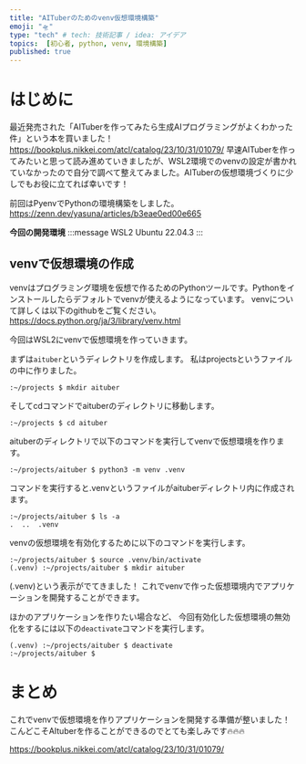 ```yaml
---
title: "AITuberのためのvenv仮想環境構築"
emoji: "🛸"
type: "tech" # tech: 技術記事 / idea: アイデア
topics:  [初心者, python, venv, 環境構築]
published: true
---
```


# はじめに
最近発売された「AITuberを作ってみたら生成AIプログラミングがよくわかった件」という本を買いました！
https://bookplus.nikkei.com/atcl/catalog/23/10/31/01079/
早速AITuberを作ってみたいと思って読み進めていきましたが、WSL2環境でのvenvの設定が書かれていなかったので自分で調べて整えてみました。AITuberの仮想環境づくりに少しでもお役に立てれば幸いです！

前回はPyenvでPythonの環境構築をしました。
https://zenn.dev/yasuna/articles/b3eae0ed00e665


**今回の開発環境**
:::message
WSL2
Ubuntu 22.04.3
:::

## venvで仮想環境の作成
venvはプログラミング環境を仮想で作るためのPythonツールです。Pythonをインストールしたらデフォルトでvenvが使えるようになっています。
venvについて詳しくは以下のgithubをご覧ください。
https://docs.python.org/ja/3/library/venv.html

今回はWSL2にvenvで仮想環境を作っていきます。

まずは`aituber`というディレクトリを作成します。
私はprojectsというファイルの中に作りました。
```
:~/projects $ mkdir aituber
```
そしてcdコマンドでaituberのディレクトリに移動します。
```
:~/projects $ cd aituber
```
aituberのディレクトリで以下のコマンドを実行してvenvで仮想環境を作ります。
```
:~/projects/aituber $ python3 -m venv .venv
```
コマンドを実行すると.venvというファイルがaituberディレクトリ内に作成されます。
```
:~/projects/aituber $ ls -a
.  ..  .venv
```
venvの仮想環境を有効化するために以下のコマンドを実行します。
```
:~/projects/aituber $ source .venv/bin/activate
(.venv) :~/projects/aituber $ mkdir aituber
```
(.venv)という表示がでてきました！
これでvenvで作った仮想環境内でアプリケーションを開発することができます。

ほかのアプリケーションを作りたい場合など、
今回有効化した仮想環境の無効化をするには以下の`deactivate`コマンドを実行します。
```
(.venv) :~/projects/aituber $ deactivate
:~/projects/aituber $
```

# まとめ
これでvenvで仮想環境を作りアプリケーションを開発する準備が整いました！
こんどこそAItuberを作ることができるのでとても楽しみです🔥🔥🔥

https://bookplus.nikkei.com/atcl/catalog/23/10/31/01079/
